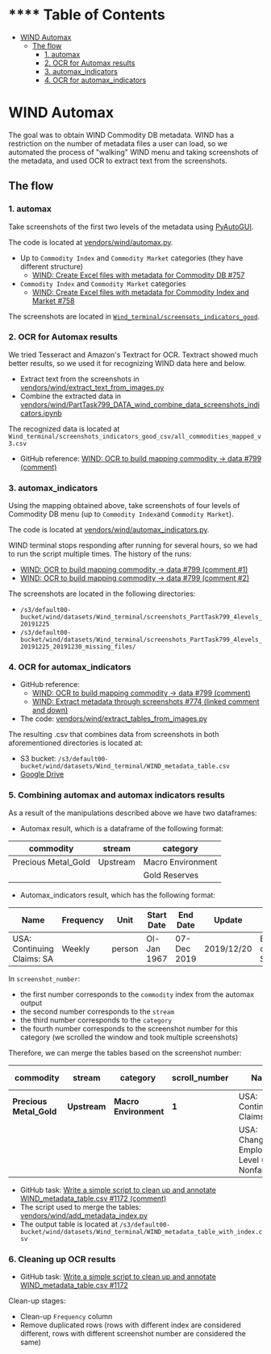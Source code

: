 ****<!--ts-->
Table of Contents
=================

   * [WIND Automax](#wind-automax)
      * [The flow](#the-flow)
         * [1. automax](#1-automax)
         * [2. OCR for Automax results](#2-ocr-for-automax-results)
         * [3. automax_indicators](#3-automax_indicators)
         * [4. OCR for automax_indicators](#4-ocr-for-automax_indicators)

<!--te-->

# WIND Automax

The goal was to obtain WIND Commodity DB metadata. WIND has a restriction on
the number of metadata files a user can load, so we automated the process of
"walking" WIND menu and taking screenshots of the metadata, and used OCR to
extract text from the screenshots.

## The flow

### 1. automax

Take screenshots of the first two levels of the metadata using [PyAutoGUI](https://pyautogui.readthedocs.io/en/latest/).

The code is located at [vendors/wind/automax.py](https://github.com/ParticleDev/commodity_research/blob/master/vendors/wind/automax.py).
- Up to `Commodity Index` and `Commodity Market` categories (they have
  different structure)
  - [WIND: Create Excel files with metadata for Commodity DB #757](https://github.com/ParticleDev/commodity_research/issues/757)
- `Commodity Index` and `Commodity Market` categories
  - [WIND: Create Excel files with metadata for Commodity Index and Market #758](https://github.com/ParticleDev/commodity_research/issues/758)

The screenshots are located in [`Wind_terminal/screensots_indicators_good`](https://drive.google.com/drive/u/0/folders/1jTrkc_P2xy4TLO1zzXB6MsTfSQInpw4F).

### 2. OCR for Automax results

We tried Tesseract and Amazon's Textract for OCR. Textract showed much better
results, so we used it for recognizing WIND data here and below.
- Extract text from the screenshots in [vendors/wind/extract_text_from_images.py](https://github.com/ParticleDev/commodity_research/blob/master/vendors/wind/extract_text_from_images.py)
- Combine the extracted data in [vendors/wind/PartTask799_DATA_wind_combine_data_screenshots_indicators.ipynb](https://github.com/ParticleDev/commodity_research/blob/master/vendors/wind/PartTask799_DATA_wind_combine_data_screenshots_indicators.ipynb)

The recognized data is located at `Wind_terminal/screenshots_indicators_good_csv/all_commodities_mapped_v3.csv`
  - GitHub reference: [WIND: OCR to build mapping commodity -> data #799 (comment)](https://github.com/ParticleDev/commodity_research/issues/799#issuecomment-567579131)

### 3. automax_indicators

Using the mapping obtained above, take screenshots of four levels of Commodity
DB menu (up to `Commodity Index`and `Commodity Market`).

The code is located at [vendors/wind/automax_indicators.py](https://github.com/ParticleDev/commodity_research/blob/master/vendors/wind/automax_indicators.py).

WIND terminal stops responding after running for several hours, so we had to run
the script multiple times. The history of the runs:
- [WIND: OCR to build mapping commodity -> data #799 (comment #1)](https://github.com/ParticleDev/commodity_research/issues/799#issuecomment-568909587)
- [WIND: OCR to build mapping commodity -> data #799 (comment #2)](https://github.com/ParticleDev/commodity_research/issues/799#issuecomment-569682734)

The screenshots are located in the following directories:
 - `/s3/default00-bucket/wind/datasets/Wind_terminal/screenshots_PartTask799_4levels_20191225`
 - `/s3/default00-bucket/wind/datasets/Wind_terminal/screenshots_PartTask799_4levels_20191225_20191230_missing_files/`

### 4. OCR for automax_indicators

- GitHub reference:
   - [WIND: OCR to build mapping commodity -> data #799 (comment)](https://github.com/ParticleDev/commodity_research/issues/799#issuecomment-569095135)
   - [WIND: Extract metadata through screenshots #774 (linked comment and down)](https://github.com/ParticleDev/commodity_research/issues/774#issuecomment-580356330)
- The code: [vendors/wind/extract_tables_from_images.py](https://github.com/ParticleDev/commodity_research/blob/master/vendors/wind/extract_tables_from_images.py)

The resulting .csv that combines data from screenshots in both aforementioned directories is located at:
 - S3 bucket: `/s3/default00-bucket/wind/datasets/Wind_terminal/WIND_metadata_table.csv`
 - [Google Drive](https://docs.google.com/spreadsheets/d/1i_H1N4E81oFUB6O1Y8rJ95q4UFEpIIdv_Bhim-4Z4kE/edit#gid=1549615534)

### 5. Combining automax and automax indicators results

As a result of the manipulations described above we have two dataframes:

- Automax result, which is a dataframe of the following format:

| commodity           | stream   | category          |
| ------------------- | -------- | ----------------- |
| Precious Metal_Gold | Upstream | Macro Environment |
|                     |          | Gold Reserves     |

 - Automax_indicators result, which has the following format:

| Name | Frequency | Unit | Start Date | End Date | Update | Source | Country | ID  | screenshot_number |
| ---- | --------- | ---- | ---------- | -------- | ------ | ------ | ------- | --- | ----------------- |
| USA: Continuing Claims: SA | Weekly | person | Ol-Jan 1967 | 07-Dec 2019 | 2019/12/20 | Bureau of Labor Statistics | USA | G0002434 | (0_0_1_1) |

In `screenshot_number`:
- the first number corresponds to the `commodity` index from the automax output
- the second number corresponds to the `stream`
- the third number corresponds to the `category`
- the fourth number corresponds to the screenshot number for this category
    (we scrolled the window and took multiple screenshots)

Therefore, we can merge the tables based on the screenshot number:

|  commodity | stream | category  | scroll_number  | Name | Frequency | Unit | Start Date | End Date | Update | Source | Country | ID | screenshot_number
| --- | --- | --- | --- | --- | --- | --- | --- | --- | --- | --- | --- | --- | ---
| **Precious Metal_Gold** | **Upstream** | **Macro Environment** | **1** | USA: Continuing Claims: SA | Weekly | person | Ol-Jan 1967 | 07-Dec 2019 | 2019/12/20 | Bureau of Labor Statistics | USA | G0002434 | (0_0_1_1)
|                         |              |                       |       | USA: Change in Employrnent Level (CEL): Nonfar... | Monthly | 1000 persons | Feb-1939 | Nov-2019 | 2019/12/06 | Bureau of Labor Statistics | USA | G0000070 | (0_0_1_1)

- GitHub task:
  [Write a simple script to clean up and annotate WIND_metadata_table.csv #1172 (comment)](https://github.com/ParticleDev/commodity_research/issues/1172#issuecomment-587119762)
- The script used to merge the tables:
  [vendors/wind/add_metadata_index.py](https://github.com/ParticleDev/commodity_research/blob/master/vendors/wind/add_metadata_index.py)
- The output table is located at
  `/s3/default00-bucket/wind/datasets/Wind_terminal/WIND_metadata_table_with_index.csv`

### 6. Cleaning up OCR results
- GitHub task:
  [Write a simple script to clean up and annotate WIND_metadata_table.csv #1172](https://github.com/ParticleDev/commodity_research/issues/1172)

Clean-up stages:
- Clean-up `Frequency` column
- Remove duplicated rows (rows with different index are considered
    different, rows with different screenshot number are considered
    the same)
